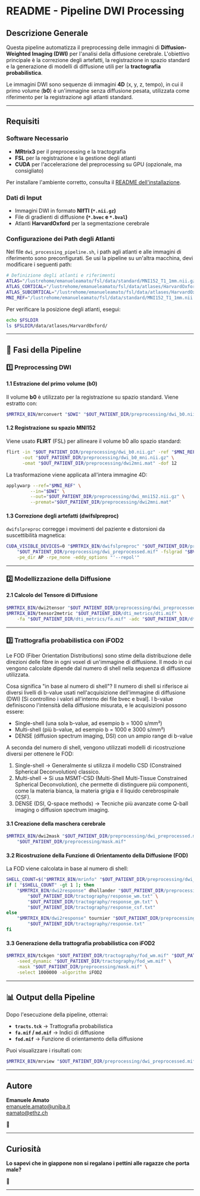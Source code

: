 # README - Pipeline DWI Processing

## Descrizione Generale
Questa pipeline automatizza il preprocessing delle immagini di **Diffusion-Weighted Imaging (DWI)** per l'analisi della diffusione cerebrale. L'obiettivo principale è la correzione degli artefatti, la registrazione in spazio standard e la generazione di modelli di diffusione utili per la **tractografia probabilistica**.

Le immagini DWI sono sequenze di immagini **4D** (x, y, z, tempo), in cui il primo volume (**b0**) è un'immagine senza diffusione pesata, utilizzata come riferimento per la registrazione agli atlanti standard.

---

## Requisiti
### **Software Necessario**
- **MRtrix3** per il preprocessing e la tractografia
- **FSL** per la registrazione e la gestione degli atlanti
- **CUDA** per l'accelerazione del preprocessing su GPU (opzionale, ma consigliato)

Per installare l'ambiente corretto, consulta il [README dell'installazione](0-setup/setup.md).

### **Dati di Input**
- Immagini DWI in formato **NIfTI (`*.nii.gz`)**
- File di gradienti di diffusione **(`*.bvec` e `*.bval`)**
- Atlanti **HarvardOxford** per la segmentazione cerebrale

### **Configurazione dei Path degli Atlanti**
Nel file `dwi_processing_pipeline.sh`, i path agli atlanti e alle immagini di riferimento sono preconfigurati. Se usi la pipeline su un'altra macchina, devi modificare i seguenti path:

```bash
# Definizione degli atlanti e riferimenti
ATLAS="/lustrehome/emanueleamato/fsl/data/standard/MNI152_T1_1mm.nii.gz"
ATLAS_CORTICAL="/lustrehome/emanueleamato/fsl/data/atlases/HarvardOxford/HarvardOxford-cort-maxprob-thr25-1mm.nii.gz"
ATLAS_SUBCORTICAL="/lustrehome/emanueleamato/fsl/data/atlases/HarvardOxford/HarvardOxford-sub-maxprob-thr25-1mm.nii.gz"
MNI_REF="/lustrehome/emanueleamato/fsl/data/standard/MNI152_T1_1mm.nii.gz"
```
Per verificare la posizione degli atlanti, esegui:
```bash
echo $FSLDIR
ls $FSLDIR/data/atlases/HarvardOxford/
```

---

## 🚀 **Fasi della Pipeline**

### **1️⃣ Preprocessing DWI**

#### **1.1 Estrazione del primo volume (b0)**
Il volume **b0** è utilizzato per la registrazione su spazio standard. Viene estratto con:
```bash
$MRTRIX_BIN/mrconvert "$DWI" "$OUT_PATIENT_DIR/preprocessing/dwi_b0.nii.gz" -coord 3 0
```

#### **1.2 Registrazione su spazio MNI152**
Viene usato **FLIRT** (FSL) per allineare il volume b0 allo spazio standard:
```bash
flirt -in "$OUT_PATIENT_DIR/preprocessing/dwi_b0.nii.gz" -ref "$MNI_REF" \
      -out "$OUT_PATIENT_DIR/preprocessing/dwi_b0_mni.nii.gz" \
      -omat "$OUT_PATIENT_DIR/preprocessing/dwi2mni.mat" -dof 12
```
La trasformazione viene applicata all'intera immagine 4D:
```bash
applywarp --ref="$MNI_REF" \
         --in="$DWI" \
         --out="$OUT_PATIENT_DIR/preprocessing/dwi_mni152.nii.gz" \
         --premat="$OUT_PATIENT_DIR/preprocessing/dwi2mni.mat"
```

#### **1.3 Correzione degli artefatti (dwifslpreproc)**
`dwifslpreproc` corregge i movimenti del paziente e distorsioni da suscettibilità magnetica:
```bash
CUDA_VISIBLE_DEVICES=0 "$MRTRIX_BIN/dwifslpreproc" "$OUT_PATIENT_DIR/preprocessing/dwi_mni152.nii.gz" \
    "$OUT_PATIENT_DIR/preprocessing/dwi_preprocessed.mif" -fslgrad "$BVEC" "$BVAL" \
    -pe_dir AP -rpe_none -eddy_options "'--repol'"
```

---

### **2️⃣ Modellizzazione della Diffusione**

#### **2.1 Calcolo del Tensore di Diffusione**
```bash
$MRTRIX_BIN/dwi2tensor "$OUT_PATIENT_DIR/preprocessing/dwi_preprocessed.mif" "$OUT_PATIENT_DIR/dti_metrics/dti.mif"
$MRTRIX_BIN/tensor2metric "$OUT_PATIENT_DIR/dti_metrics/dti.mif" \
    -fa "$OUT_PATIENT_DIR/dti_metrics/fa.mif" -adc "$OUT_PATIENT_DIR/dti_metrics/md.mif"
```

---

### **3️⃣ Trattografia probabilistica con iFOD2**

Le FOD (Fiber Orientation Distributions) sono stime della distribuzione delle direzioni delle fibre in ogni voxel di un'immagine di diffusione. Il modo in cui vengono calcolate dipende dal numero di shell nella sequenza di diffusione utilizzata.

Cosa significa "in base al numero di shell"?
Il numero di shell si riferisce ai diversi livelli di b-value usati nell'acquisizione dell'immagine di diffusione (DWI) [Si controllino i valori all'interno dei file bvec e bval]. I b-value definiscono l'intensità della diffusione misurata, e le acquisizioni possono essere:

- Single-shell (una sola b-value, ad esempio b = 1000 s/mm²)
- Multi-shell (più b-value, ad esempio b = 1000 e 3000 s/mm²)
- DENSE (diffusion spectrum imaging, DSI) con un ampio range di b-value

A seconda del numero di shell, vengono utilizzati modelli di ricostruzione diversi per ottenere le FOD:

1. Single-shell → Generalmente si utilizza il modello CSD (Constrained Spherical Deconvolution) classico.
2. Multi-shell → Si usa MSMT-CSD (Multi-Shell Multi-Tissue Constrained Spherical Deconvolution), che permette di distinguere più componenti, come la materia bianca, la materia grigia e il liquido cerebrospinale (CSF).
3. DENSE (DSI, Q-space methods) → Tecniche più avanzate come Q-ball imaging o diffusion spectrum imaging.

#### **3.1 Creazione della maschera cerebrale**
```bash
$MRTRIX_BIN/dwi2mask "$OUT_PATIENT_DIR/preprocessing/dwi_preprocessed.mif" \
    "$OUT_PATIENT_DIR/preprocessing/mask.mif"
```

#### **3.2 Ricostruzione della Funzione di Orientamento della Diffusione (FOD)**
La FOD viene calcolata in base al numero di shell:
```bash
SHELL_COUNT=$("$MRTRIX_BIN/mrinfo" "$OUT_PATIENT_DIR/preprocessing/dwi_preprocessed.mif" -shell_bvalues | wc -w)
if [ "$SHELL_COUNT" -gt 1 ]; then
    "$MRTRIX_BIN/dwi2response" dhollander "$OUT_PATIENT_DIR/preprocessing/dwi_preprocessed.mif" \
        "$OUT_PATIENT_DIR/tractography/response_wm.txt" \
        "$OUT_PATIENT_DIR/tractography/response_gm.txt" \
        "$OUT_PATIENT_DIR/tractography/response_csf.txt"
else
    "$MRTRIX_BIN/dwi2response" tournier "$OUT_PATIENT_DIR/preprocessing/dwi_preprocessed.mif" \
        "$OUT_PATIENT_DIR/tractography/response.txt"
fi
```

#### **3.3 Generazione della trattografia probabilistica con iFOD2**
```bash
$MRTRIX_BIN/tckgen "$OUT_PATIENT_DIR/tractography/fod_wm.mif" "$OUT_PATIENT_DIR/tractography/tracts.tck" \
    -seed_dynamic "$OUT_PATIENT_DIR/tractography/fod_wm.mif" \
    -mask "$OUT_PATIENT_DIR/preprocessing/mask.mif" \
    -select 1000000 -algorithm iFOD2
```

---

## 📊 **Output della Pipeline**
Dopo l'esecuzione della pipeline, otterrai:
- **`tracts.tck`** → Trattografia probabilistica
- **`fa.mif` / `md.mif`** → Indici di diffusione
- **`fod.mif`** → Funzione di orientamento della diffusione

Puoi visualizzare i risultati con:
```bash
$MRTRIX_BIN/mrview "$OUT_PATIENT_DIR/preprocessing/dwi_preprocessed.mif" -tractography.load "$OUT_PATIENT_DIR/tractography/tracts.tck"
```

---

## **Autore**
**Emanuele Amato**  
emanuele.amato@uniba.it  
eamato@ethz.ch  

🚀


---

## Curiosità  

**Lo sapevi che in giappone non si regalano i pettini alle ragazze che porta male?**

🚀

---



